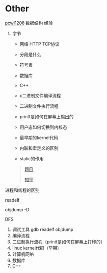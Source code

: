 # Other

[pcwl1206](https://blog.csdn.net/pcwl1206)  数据结构  经验



1. 字节
   * 网络 HTTP TCP协议
   * 分段是什么
   * 符号表
   * 数据库
   * C++
   
   
   
   * c二进制文件编译流程
   * 二进制文件执行流程
   * printf是如何在屏幕上输出的
   * 用户态如何切换到内核态
   * 最早期的kernel代码
   * 内联和宏定义的区别
   * static的作用
   
   > [题目](https://leetcode-cn.com/explore/interview/card/bytedance/242/string/)
   >
   > [知乎](https://www.zhihu.com/question/339170325/answer/804164608)



进程和线程的区别

readelf

objdump -D

DFS



1. 调试工具 gdb readelf objdump
2. 编译流程
3. 二进制执行流程（printf是如何在屏幕上打印的）
4. linux kernel代码（早期）
5. 计算机网络
6. 数据库
7. C++

